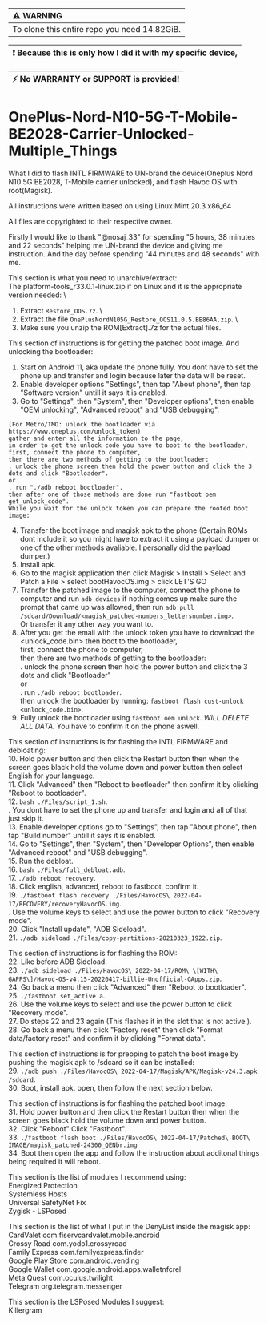 | :warning: WARNING                            |
| :------------------------------------------- |
| To clone this entire repo you need 14.82GiB. |

| :exclamation: Because this is only how I did it with my specific device, |
| ------------------------------------------------------------------------ |

| :zap: No WARRANTY or SUPPORT is provided! |
| ----------------------------------------- |

# OnePlus-Nord-N10-5G-T-Mobile-BE2028-Carrier-Unlocked-Multiple_Things

What I did to flash INTL FIRMWARE to UN-brand the device(Oneplus Nord N10 5G BE2028, T-Mobile carrier unlocked), and flash Havoc OS with root(Magisk).

All instructions were written based on using Linux Mint 20.3 x86_64

All files are copyrighted to their respective owner.

Firstly I would like to thank "@nosaj_33" for spending "5 hours, 38 minutes and 22 seconds" helping me UN-brand the device and giving me instruction. And the day before spending "44 minutes and 48 seconds" with me.

This section is what you need to unarchive/extract:
\
The platform-tools_r33.0.1-linux.zip if on Linux and it is the appropriate version needed:
\
01. Extract ```Restore_OOS.7z```.
\
02. Extract the file ```OnePlusNordN105G_Restore_OOS11.0.5.BE86AA.zip```.
\
03. Make sure you unzip the ROM[Extract].7z for the actual files.

This section of instructions is for getting the patched boot image. And unlocking the bootloader:
1. Start on Android 11, aka update the phone fully. You dont have to set the phone up and transfer and login because later the data will be reset.
2. Enable developer options "Settings", then tap "About phone", then tap "Software version" untill it says it is enabled.
3. Go to "Settings", then "System", then "Developer options", then enable "OEM unlocking", "Advanced reboot" and "USB debugging".
```
(For Metro/TMO: unlock the bootloader via https://www.oneplus.com/unlock_token)
gather and enter all the information to the page,
in order to get the unlock code you have to boot to the bootloader,
first, connect the phone to computer,
then there are two methods of getting to the bootloader:
. unlock the phone screen then hold the power button and click the 3 dots and click "Bootloader".
or
. run "./adb reboot bootloader".
then after one of those methods are done run "fastboot oem get_unlock_code".
While you wait for the unlock token you can prepare the rooted boot image:
```
4. Transfer the boot image and magisk apk to the phone (Certain ROMs dont include it so you might have to extract it using a payload dumper or one of the other methods avaliable. I personally did the payload dumper.)
5. Install apk.
6. Go to the magisk application then click Magisk > Install > Select and Patch a File > select bootHavocOS.img > click LET'S GO
7. Transfer the patched image to the computer, connect the phone to computer and run ```adb devices``` if nothing comes up make sure the prompt that came up was allowed, then run ```adb pull /sdcard/Download/<magisk_patched-numbers_lettersnumber.img>```.
\
Or transfer it any other way you want to.
8. After you get the email with the unlock token you have to download the <unlock_code.bin> then boot to the bootloader,
\
first, connect the phone to computer,
\
then there are two methods of getting to the bootloader:
\
. unlock the phone screen then hold the power button and click the 3 dots and click "Bootloader"
\
or
\
. run ```./adb reboot bootloader```.
\
then unlock the bootloader by running: ```fastboot flash cust-unlock <unlock_code.bin>```.
9. Fully unlock the bootloader using ```fastboot oem unlock```. _WILL DELETE ALL DATA._ You have to confirm it on the phone aswell.

This section of instructions is for flashing the INTL FIRMWARE and debloating:
\
10. Hold power button and then click the Restart button then when the screen goes black hold the volume down and power button then select English for your language.
\
11. Click "Advanced" then "Reboot to bootloader" then confirm it by clicking "Reboot to bootloader".
\
12. ```bash ./Files/script_1.sh```.
\
. You dont have to set the phone up and transfer and login and all of that just skip it.
\
13. Enable developer options go to "Settings", then tap "About phone", then tap "Build number" untill it says it is enabled.
\
14. Go to "Settings", then "System", then "Developer Options", then enable "Advanced reboot" and "USB debugging".
\
15. Run the debloat.
\
16. ```bash ./Files/full_debloat.adb```.
\
17. ```./adb reboot recovery```.
\
18. Click english, advanced, reboot to fastboot, confirm it.
\
19. ```./fastboot flash recovery ./Files/HavocOS\ 2022-04-17/RECOVERY/recoveryHavocOS.img```.
\
    . Use the volume keys to select and use the power button to click "Recovery mode".
    \
20. Click "Install update", "ADB Sideload".
\
21. ```./adb sideload ./Files/copy-partitions-20210323_1922.zip```.

This section of instructions is for flashing the ROM:
\
22. Like before ADB Sideload.
\
23. ```./adb sideload ./Files/HavocOS\ 2022-04-17/ROM\ \[WITH\ GAPPS\]/Havoc-OS-v4.15-20220417-billie-Unofficial-GApps.zip```.
\
24. Go back a menu then click "Advanced" then "Reboot to bootloader".
\
25. ```./fastboot set_active a```.
\
26. Use the volume keys to select and use the power button to click "Recovery mode".
\
27. Do steps 22 and 23 again (This flashes it in the slot that is not active.).
\
28. Go back a menu then click "Factory reset" then click "Format data/factory reset" and confirm it by clicking "Format data".

This section of instructions is for prepping to patch the boot image by pushing the magisk apk to /sdcard so it can be installed:
\
29. ```./adb push ./Files/HavocOS\ 2022-04-17/Magisk/APK/Magisk-v24.3.apk /sdcard```.
\
30. Boot, install apk, open, then follow the next section below.

This section of instructions is for flashing the patched boot image:
\
31. Hold power button and then click the Restart button then when the screen goes black hold the volume down and power button.
\
32. Click "Reboot" Click "Fastboot".
\
33. ```./fastboot flash boot ./Files/HavocOS\ 2022-04-17/Patched\ BOOT\ IMAGE/magisk_patched-24300_QENbr.img```
\
34. Boot then open the app and follow the instruction about additonal things being required it will reboot.

This section is the list of modules I recommend using:
\
Energized Protection
\
Systemless Hosts
\
Universal SafetyNet Fix
\
Zygisk - LSPosed

This section is the list of what I put in the DenyList inside the magisk app:
\
CardValet
com.fiservcardvalet.mobile.android
\
Crossy Road
com.yodo1.crossyroad
\
Family Express
com.familyexpress.finder
\
Google Play Store
com.android.vending
\
Google Wallet
com.google.android.apps.walletnfcrel
\
Meta Quest
com.oculus.twilight
\
Telegram
org.telegram.messenger

This section is the LSPosed Modules I suggest:
\
Killergram
